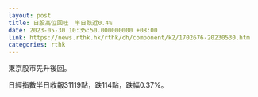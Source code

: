 ```yaml
---
layout: post
title: 日股高位回吐　半日跌近0.4%
date: 2023-05-30 10:35:50.000000000 +08:00
link: https://news.rthk.hk/rthk/ch/component/k2/1702676-20230530.htm
categories: rthk
---
```


東京股市先升後回。

日經指數半日收報31119點，跌114點，跌幅0.37%。
